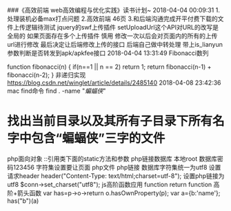 ###《高效前端 web高效编程与优化实践》读书计划~
2018-04-04 00:09:31
1.处理装机必备max打点问题
2.高效前端 46页
3.和后端沟通完成开平付费下载的文件上传逻辑待测试
jquery的swf上传插件 setUploadUrl这个API对URL的改写是全局的
如果页面存在多个上传插件 慎用 修改一次以后会对页面内的所有的上传url进行修改
最后决定让后端修改上传的接口 后端自己做中转处理 带上is_lianyun参数判断是否转发到apk/apkfee接口
2018-04-04 13:31:49
Fibonacci数列

function fibonacci(n) {
    if(n==1 || n == 2)
        return 1;
    return fibonacci(n-1) + fibonacci(n-2);
}
非递归实现
https://blog.csdn.net/winglet/article/details/2485140
2018-04-08 23:42:36
mac find命令
find . -name "*蝙蝠侠*"
# 找出当前目录以及其所有子目录下所有名字中包含“蝙蝠侠”三字的文件
php面向对象
::引用类下面的static方法和参数
php链接数据库
本地root 数据库密码123456
字符集设置要让页面 php文件 php链接 数据库字符集统一为utf8
设置请求header
header("Content-Type: text/html;charset=utf-8");
设置php链接为utf8
$conn->set_charset("utf8");
js高阶函数应用
function return function
高阶+箭头函数
var has=p->o->return o.hasOwnProperty(p);
var a={b:'name'};
has("b")(a)


